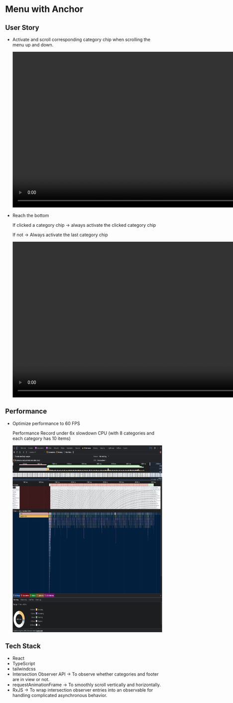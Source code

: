 # Menu with Anchor

## User Story

- Activate and scroll corresponding category chip when scrolling the menu up and down.

  <video src="./demo/demo-scroll-menu.mov" style="height: 500px">

- Reach the bottom

  If clicked a category chip -> always activate the clicked category chip

  If not -> Always activate the last category chip

  <video src="./demo/demo-scroll-to-bottom.mov" style="height: 500px">

## Performance

- Optimize performance to 60 FPS

  Performance Record under 6x slowdown CPU (with 8 categories and each category has 10 items)

  <img src="./demo/demo-performance-record.png" style="height: 600px">

## Tech Stack

- React
- TypeScript
- tailwindcss
- Intersection Observer API -> To observe whether categories and footer are in view or not.
- requestAnimationFrame -> To smoothly scroll vertically and horizontally.
- RxJS -> To wrap intersection observer entries into an observable for handling complicated asynchronous behavior.
